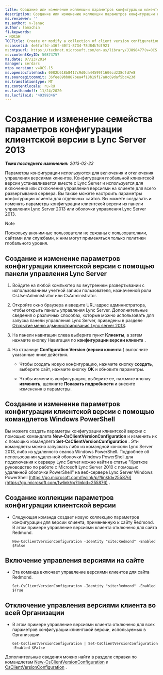 ```yaml
---
title: Создание или изменение коллекции параметров конфигурации клиентской версии
description: Создание или изменение коллекции параметров конфигурации клиентской версии.
ms.reviewer: ''
ms.author: v-lanac
author: lanachin
f1.keywords:
- NOCSH
TOCTitle: Create or modify a collection of client version configuration settings
ms:assetid: 4e6faffd-a36f-40f1-8734-78d84b7df921
ms:mtpsurl: https://technet.microsoft.com/en-us/library/JJ898477(v=OCS.15)
ms:contentKeyID: 50873757
ms.date: 07/23/2014
manager: serdars
mtps_version: v=OCS.15
ms.openlocfilehash: 0082b618b8417c9d0da44599f1606cd238dfd7e8
ms.sourcegitcommit: 36fee89bb887bea4f18b19f17a8c69daf5bc423d
ms.translationtype: MT
ms.contentlocale: ru-RU
ms.lasthandoff: 11/24/2020
ms.locfileid: "49399346"
---
```

# <a name="create-or-modify-a-collection-of-client-version-configuration-settings-in-lync-server-2013"></a>Создание и изменение семейства параметров конфигурации клиентской версии в Lync Server 2013

<div data-xmlns="http://www.w3.org/1999/xhtml">

<div class="topic" data-xmlns="http://www.w3.org/1999/xhtml" data-msxsl="urn:schemas-microsoft-com:xslt" data-cs="https://msdn.microsoft.com/">

<div data-asp="https://msdn2.microsoft.com/asp">



</div>

<div id="mainSection">

<div id="mainBody">

<span> </span>

_**Тема последнего изменения:** 2013-02-23_

Параметры конфигурации используются для включения и отключения управления версиями клиентов. Конфигурация глобальной клиентской версии устанавливается вместе с Lync Server и используется для включения или отключения управления версиями на клиенте для всего развертывания сервера. Вы также можете настроить параметры конфигурации клиента для отдельных сайтов. Вы можете создавать и изменять параметры конфигурации клиентской версии из панели управления Lync Server 2013 или оболочки управления Lync Server 2013.

<div>


> [!NOTE]
> Поскольку анонимные пользователи не связаны с пользователями, сайтами или службами, к ним могут применяться только политики глобального уровня.



</div>

<div>

## <a name="to-create-or-modify-client-version-configuration-settings-by-using-lync-server-control-panel"></a>Создание и изменение параметров конфигурации клиентской версии с помощью панели управления Lync Server

1.  Войдите на любой компьютер во внутреннем развертывании с использованием учетной записи пользователя, назначенной роли CsUserAdministrator или CsAdministrator.

2.  Откройте окно браузера и введите URL-адрес администратора, чтобы открыть панель управления Lync Server. Дополнительные сведения о различных способах, которые можно использовать для запуска панели управления Lync Server, приведены в разделе [Открытие меню администрирования Lync server 2013](lync-server-2013-open-lync-server-administrative-tools.md).

3.  На панели навигации слева выберите пункт **Клиенты**, а затем нажмите кнопку Навигация по **конфигурации версии клиента** .

4.  На странице **Configuration Version (версия клиента** ) выполните указанные ниже действия.
    
      - Чтобы создать новую конфигурацию, нажмите кнопку **создать**, выберите сайт, нажмите кнопку **ОК** и обновите параметры.
    
      - Чтобы изменить конфигурацию, выберите ее, нажмите кнопку **изменить**, щелкните **Показать подробности** и внесите изменения в параметры.

</div>

<div>

## <a name="creating-or-modifying-client-version-configuration-settings-by-using-windows-powershell-cmdlets"></a>Создание и изменение параметров конфигурации клиентской версии с помощью командлетов Windows PowerShell

Вы можете создать параметры конфигурации клиентской версии с помощью командлета **New-CsClientVersionConfiguration** и изменить их с помощью командлета **Set-CsClientVersionConfiguration** . Эти командлеты можно запускать либо из командной консоли Lync Server 2013, либо из удаленного сеанса Windows PowerShell. Подробнее об использовании удаленной оболочки Windows PowerShell для подключения к серверу Lync Server можно найти в статье "Краткое руководство по работе с Microsoft Lync Server 2010 с помощью удаленной оболочки PowerShell" на веб-сервере Lync Server Windows PowerShell [https://go.microsoft.com/fwlink/p/?linkId=255876](https://go.microsoft.com/fwlink/p/?linkid=255876) .

<div>

## <a name="to-create-a-new-collection-of-client-version-configuration-settings"></a>Создание коллекции параметров конфигурации клиентской версии

  - Следующая команда создает новую коллекцию параметров конфигурации для версии клиента, примененную к сайту Redmond. В этом примере управление версиями клиента отключено для сайта Redmond.
    
        New-CsClientVersionConfiguration -Identity "site:Redmond" -Enabled $False

</div>

<div>

## <a name="to-enable-client-versioning-for-a-site"></a>Включение управления версиями на сайте

  - Эта команда включает управление версиями клиентов для сайта Redmond.
    
        Set-CsClientVersionConfiguration -Identity "site:Redmond" -Enabled $True

</div>

<div>

## <a name="to-disable-client-versioning-throughout-the-organization"></a>Отключение управления версиями клиента во всей Организации

  - В этом примере управление версиями клиента отключено для всех параметров конфигурации клиентской версии, используемых в Организации.
    
        Get-CsClientVersionConfiguration | Set-CsClientVersionConfiguration  -Enabled $False

</div>

Дополнительные сведения можно найти в разделе справки по командлетам [New-CsClientVersionConfiguration](https://technet.microsoft.com/library/Gg399029(v=OCS.15)) и [CsClientVersionConfiguration](https://technet.microsoft.com/library/Gg398623(v=OCS.15)) .

</div>

</div>

<span> </span>

</div>

</div>

</div>

